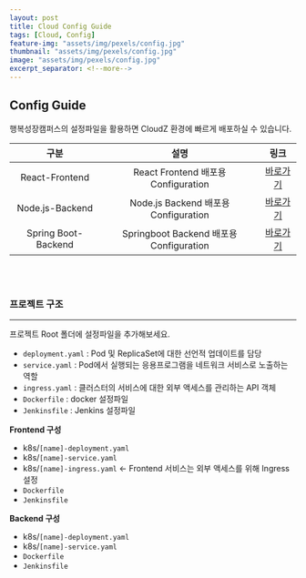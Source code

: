 ```yaml
---
layout: post
title: Cloud Config Guide
tags: [Cloud, Config]
feature-img: "assets/img/pexels/config.jpg"
thumbnail: "assets/img/pexels/config.jpg"
image: "assets/img/pexels/config.jpg"
excerpt_separator: <!--more-->
---
```


## Config Guide

행복성장캠퍼스의 설정파일을 활용하면 CloudZ 환경에 빠르게 배포하실 수 있습니다.

<!--more-->

| 구분            | 설명            |링크   |
| :-------------: |:-------------:| :-----:|
| React-Frontend  | React Frontend 배포용 Configuration | [바로가기](https://github.com/hitechinfo/config_frontend_react_001)|
| Node.js-Backend      |  Node.js Backend 배포용 Configuration     |   [바로가기](https://github.com/hitechinfo/config_backend_node_001)|
| Spring Boot-Backend      | Springboot Backend 배포용 Configuration     |   [바로가기](https://github.com/hitechinfo/config_backend_springboot_001)|

<br/>
<br/>

### 프로젝트 구조
---------------------------

프로젝트 Root 폴더에 설정파일을 추가해보세요.

* `deployment.yaml` : Pod 및 ReplicaSet에 대한 선언적 업데이트를 담당
* `service.yaml` : Pod에서 실행되는 응용프로그램을 네트워크 서비스로 노출하는 역할
* `ingress.yaml` : 클러스터의 서비스에 대한 외부 액세스를 관리하는 API 객체
* `Dockerfile` : docker 설정파일  
* `Jenkinsfile` : Jenkins 설정파일  

**Frontend 구성**
* k8s/`[name]-deployment.yaml`
* k8s/`[name]-service.yaml`
* k8s/`[name]-ingress.yaml` ← Frontend 서비스는 외부 액세스를 위해 Ingress 설정
* `Dockerfile`
* `Jenkinsfile`

**Backend 구성**
* k8s/`[name]-deployment.yaml`
* k8s/`[name]-service.yaml`
* `Dockerfile`
* `Jenkinsfile`